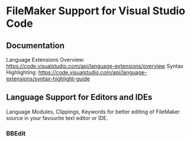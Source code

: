 # FileMaker Support for Visual Studio Code


## Documentation

Language Extensions Overview: https://code.visualstudio.com/api/language-extensions/overview
Syntax Highlighting: https://code.visualstudio.com/api/language-extensions/syntax-highlight-guide


## Language Support for Editors and IDEs

Language Modules, Clippings, Keywords for better editing of FileMaker source in your favourite text editor or IDE.

### BBEdit




